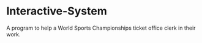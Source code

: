 # Interactive-System
 A program to help a World Sports Championships ticket office clerk in their work. 
